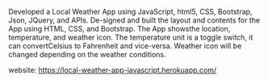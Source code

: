 Developed a Local Weather App using JavaScript, html5, CSS, Bootstrap, Json, JQuery, and APIs. De-signed and built the layout and contents for the App using HTML, CSS, and Bootstrap. The App showsthe location, temperature, and weather icon.  The temperature unit is a toggle switch, it can convertCelsius to Fahrenheit and vice-versa. Weather icon will be changed depending on the weather conditions.

website: https://local-weather-app-javascript.herokuapp.com/

